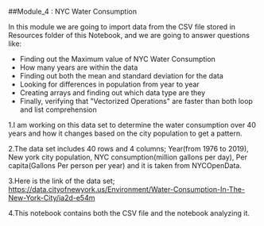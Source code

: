 ##Module_4 : NYC Water Consumption

In this module we are going to import data from the CSV file stored in Resources folder of this Notebook, and we are going to answer questions like:
* Finding out the Maximum value of NYC Water Consumption
* How many years are within the data
* Finding out both the mean and standard deviation for the data 
* Looking for differences in population from year to year
* Creating arrays and finding out which data type are they
* Finally, verifying that "Vectorized Operations" are faster than both loop and list comprehension

1.I am working on this data set to determine the water consumption over 40 years and how it changes based on the city population to get a pattern.

2.The data set includes 40 rows and 4 columns; Year(from 1976 to 2019), New york city population, NYC consumption(million gallons per day), Per capita(Gallons Per person per year) and it is taken from NYCOpenData.

3.Here is the link of the data set;
https://data.cityofnewyork.us/Environment/Water-Consumption-In-The-New-York-City/ia2d-e54m

4.This notebook contains both the CSV file and the notebook analyzing it. 
